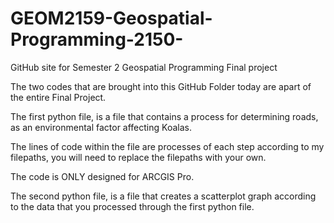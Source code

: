 # GEOM2159-Geospatial-Programming-2150-
GitHub site for Semester 2 Geospatial Programming Final project

The two codes that are brought into this GitHub Folder today are apart of the entire Final Project. 

The first python file, is a file that contains a process for determining roads, as an environmental factor affecting Koalas. 

The lines of code within the file are processes of each step according to my filepaths, you will need to replace the filepaths with your own.

The code is ONLY designed for ARCGIS Pro.

The second python file, is a file that creates a scatterplot graph according to the data that you processed through the first python file. 
